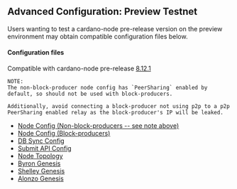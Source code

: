 ## Advanced Configuration: Preview Testnet

Users wanting to test a cardano-node pre-release version on the preview
environment may obtain compatible configuration files below.

#### Configuration files

Compatible with cardano-node pre-release [8.12.1](https://github.com/IntersectMBO/cardano-node/releases/tag/8.12.1)

```
NOTE:
The non-block-producer node config has `PeerSharing` enabled by
default, so should not be used with block-producers.

Additionally, avoid connecting a block-producer not using p2p to a p2p
PeerSharing enabled relay as the block-producer's IP will be leaked.
```

- [Node Config (Non-block-producers -- see note above)](environments-pre/preview/config.json)
- [Node Config (Block-producers)](environments-pre/preview/config-bp.json)
- [DB Sync Config](environments-pre/preview/db-sync-config.json)
- [Submit API Config](environments-pre/preview/submit-api-config.json)
- [Node Topology](environments-pre/preview/topology.json)
- [Byron Genesis](environments-pre/preview/byron-genesis.json)
- [Shelley Genesis](environments-pre/preview/shelley-genesis.json)
- [Alonzo Genesis](environments-pre/preview/alonzo-genesis.json)
